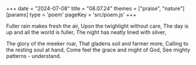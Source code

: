 +++
date = "2024-07-08"
title = "08.07.24"
themes = ["praise", "nature"]
[params]
  type = 'poem'
  pageKey = 'src/poem.js'
+++

Fuller rain makes fresh the air,
Upon the twighlight without care,
The day is up and all the world is fuller,
The night has neatly lined with silver,

The glory of the meeker roar,
That gladens soil and farmer more,
Calling to the resting soul at hand,
Come feel the grace and might of God,
See mighty patterns - understand.
